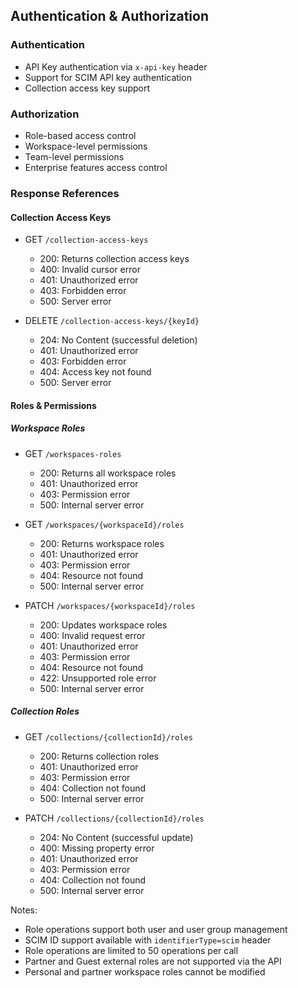 ## Authentication & Authorization

### Authentication
- API Key authentication via `x-api-key` header
- Support for SCIM API key authentication
- Collection access key support

### Authorization
- Role-based access control
- Workspace-level permissions
- Team-level permissions
- Enterprise features access control

### Response References

#### Collection Access Keys
- GET `/collection-access-keys`
  - 200: Returns collection access keys
  - 400: Invalid cursor error
  - 401: Unauthorized error
  - 403: Forbidden error
  - 500: Server error

- DELETE `/collection-access-keys/{keyId}`
  - 204: No Content (successful deletion)
  - 401: Unauthorized error
  - 403: Forbidden error
  - 404: Access key not found
  - 500: Server error

#### Roles & Permissions

##### Workspace Roles
- GET `/workspaces-roles`
  - 200: Returns all workspace roles
  - 401: Unauthorized error
  - 403: Permission error
  - 500: Internal server error

- GET `/workspaces/{workspaceId}/roles`
  - 200: Returns workspace roles
  - 401: Unauthorized error
  - 403: Permission error
  - 404: Resource not found
  - 500: Internal server error

- PATCH `/workspaces/{workspaceId}/roles`
  - 200: Updates workspace roles
  - 400: Invalid request error
  - 401: Unauthorized error
  - 403: Permission error
  - 404: Resource not found
  - 422: Unsupported role error
  - 500: Internal server error

##### Collection Roles
- GET `/collections/{collectionId}/roles`
  - 200: Returns collection roles
  - 401: Unauthorized error
  - 403: Permission error
  - 404: Collection not found
  - 500: Internal server error

- PATCH `/collections/{collectionId}/roles`
  - 204: No Content (successful update)
  - 400: Missing property error
  - 401: Unauthorized error
  - 403: Permission error
  - 404: Collection not found
  - 500: Internal server error

Notes:
- Role operations support both user and user group management
- SCIM ID support available with `identifierType=scim` header
- Role operations are limited to 50 operations per call
- Partner and Guest external roles are not supported via the API
- Personal and partner workspace roles cannot be modified
